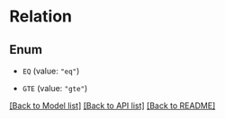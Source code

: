 # Relation

## Enum


* `EQ` (value: `"eq"`)

* `GTE` (value: `"gte"`)


[[Back to Model list]](../README.md#documentation-for-models) [[Back to API list]](../README.md#documentation-for-api-endpoints) [[Back to README]](../README.md)


